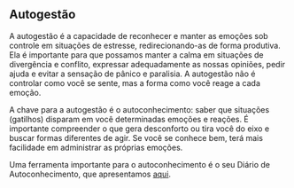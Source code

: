 ## Autogestão

A autogestão é a capacidade de reconhecer e manter as emoções sob controle em situações de estresse, redirecionando-as de forma produtiva. Ela é importante para que possamos manter a calma em situações de divergência e conflito, expressar adequadamente as nossas opiniões, pedir ajuda e evitar a sensação de pânico e paralisia. A autogestão não é controlar como você se sente, mas a forma como você reage a cada emoção.

A chave para a autogestão é o autoconhecimento: saber que situações (gatilhos) disparam em você determinadas emoções e reações. É importante compreender o que gera desconforto ou tira você do eixo e buscar formas diferentes de agir. Se você se conhece bem, terá mais facilidade em administrar as próprias emoções.

Uma ferramenta importante para o autoconhecimento é o seu Diário de Autoconhecimento, que apresentamos [aqui](/soft-skills/emotional-intelligence/ei-emotions/).
